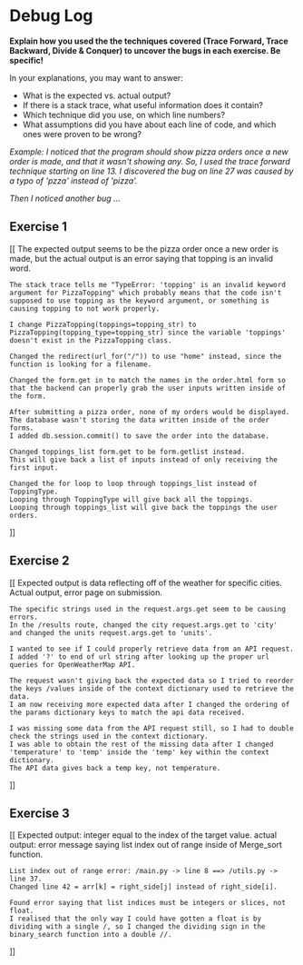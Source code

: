 # Debug Log

**Explain how you used the the techniques covered (Trace Forward, Trace Backward, Divide & Conquer) to uncover the bugs in each exercise. Be specific!**

In your explanations, you may want to answer:

- What is the expected vs. actual output?
- If there is a stack trace, what useful information does it contain?
- Which technique did you use, on which line numbers?
- What assumptions did you have about each line of code, and which ones were proven to be wrong?

_Example: I noticed that the program should show pizza orders once a new order is made, and that it wasn't showing any. So, I used the trace forward technique starting on line 13. I discovered the bug on line 27 was caused by a typo of 'pzza' instead of 'pizza'._

_Then I noticed another bug ..._

## Exercise 1

[[
    The expected output seems to be the pizza order once a new order is made, but the actual output is an error saying that topping is an invalid word.

    The stack trace tells me "TypeError: 'topping' is an invalid keyword argument for PizzaTopping" which probably means that the code isn't supposed to use topping as the keyword argument, or something is causing topping to not work properly.

    I change PizzaTopping(toppings=topping_str) to PizzaTopping(topping_type=topping_str) since the variable 'toppings' doesn't exist in the PizzaTopping class.
    
    Changed the redirect(url_for("/")) to use "home" instead, since the function is looking for a filename.

    Changed the form.get in to match the names in the order.html form so that the backend can properly grab the user inputs written inside of the form.

    After submitting a pizza order, none of my orders would be displayed.
    The database wasn't storing the data written inside of the order forms.
    I added db.session.commit() to save the order into the database.

    Changed toppings_list form.get to be form.getlist instead.
    This will give back a list of inputs instead of only receiving the first input.

    Changed the for loop to loop through toppings_list instead of ToppingType.
    Looping through ToppingType will give back all the toppings.
    Looping through toppings_list will give back the toppings the user orders.
    
]]

## Exercise 2

[[
    Expected output is data reflecting off of the weather for specific cities.
    Actual output, error page on submission.

    The specific strings used in the request.args.get seem to be causing errors.
    In the /results route, changed the city request.args.get to 'city'
    and changed the units request.args.get to 'units'.

    I wanted to see if I could properly retrieve data from an API request.
    I added '?' to end of url string after looking up the proper url queries for OpenWeatherMap API.

    The request wasn't giving back the expected data so I tried to reorder the keys /values inside of the context dictionary used to retrieve the data.
    I am now receiving more expected data after I changed the ordering of the params dictionary keys to match the api data received.

    I was missing some data from the API request still, so I had to double check the strings used in the context dictionary.
    I was able to obtain the rest of the missing data after I changed 'temperature' to 'temp' inside the 'temp' key within the context dictionary.
    The API data gives back a temp key, not temperature.

]]

## Exercise 3

[[
    Expected output: integer equal to the index of the target value.
    actual output: error message saying list index out of range inside of Merge_sort function.

    List index out of range error: /main.py -> line 8 ==> /utils.py -> line 37.
    Changed line 42 = arr[k] = right_side[j] instead of right_side[i].

    Found error saying that list indices must be integers or slices, not float.
    I realised that the only way I could have gotten a float is by dividing with a single /, so I changed the dividing sign in the binary_search function into a double //.
]]
